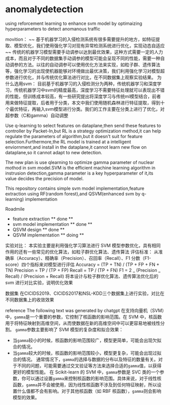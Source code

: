 # anomalydetection
using reforcement learning to enhance svm model by optimaizing hyperparameters to detect anomanous traffic

movition：
~~ 基于机器学习的入侵检测系统有很多需要提升的地方，如特征提取、模型优化，我们使用强化学习对现有异常检测系统进行优化，实现动态自适应 ~~
传统的机器学习模型需要手动调参以达到最优效果，这种方式需要一定的人力成本，而且对于不同的数据集手动调参的模型可能会呈现不同的性能，需要一种自动调参的方法。以往的自动调参可以使用优化方法来实现，如粒子群、遗传算法等，强化学习的出现使机器能够对环境做出最优决策，我们利用强化学习对模型超参数进行优化，并与传统优化算法进行对比，在不同数据集上观察实验结果。
为什么选用svm：
目前基于机器学习的入侵检测分为两种，传统机器学习和深度学习，传统机器学习中svm的精度最高，深度学习不需要特征处理就可以表现出不错的性能，但训练成本较高，有一些研究提出将深度学习与传统ml模型结合，前者用来做特征提取，后者用于分类，本文中我们使用随机森林进行特征提取，得到十个最优特征，再输入svm模型进行分类。我们的工作主要在分类上进行了优化，对超参数（C和gamma）自动调整

Use q-learning to select features on dataplane,then send these features to controller by Packet-In,but RL is a strategy optimization method,it can help regulate the parameters of algorithm,but it doesn't suit for feature selection.Furthermore,the RL model is trained at a intelligent enviornment,and install in the dataplane,it cannot learn new flow on dataplane,so it cannot adapt to new detection.

The new plan is use qlearning to optimize gamma parameter of nuclear mothod in svm model.SVM is the efficient machine learning algorithm in instrusion detection,gamma parameter is a key hyperparameter of it,its value decides the precision of model.

This repository contains simple svm model implementation,feature extraction using RF(random forest),and QSVM(enhanced svm by q-learning) implementation

Roadmile

- feature extraction ** done **
- svm model implementation ** done **
- QSVM design ** done **
- QSVM implementation ** doing **

实验对比：
本实验主要是利用强化学习算法进行 SVM 模型参数优化，具有相同作用的还有一些常见的优化算法，如粒子群优化算法、遗传算法
评估标准：
从准确率（Accuracy）、精确率（Precision）、召回率（Recall）、F1 分数（F1-score）四个指标来对模型进行评估
Accuracy = (TP + TN) / (TP + FP + FN + TN)
Precision = TP / (TP + FP)
Recall = TP / (TP + FN)
F1 = 2 _ (Precision _ Recall) / (Precision + Recall)
将本设计与粒子群优化算法、遗传算法优化后的 svm 进行对比实验，说明优化效果

数据集
在CICIDS2019、CICIDS2017和NSL-KDD三个数据集上进行实验，对比在不同数据集上的收敛效果

reference
The following text was generated by chatgpt
在支持向量机（SVM）中，`gamma`是一个重要的参数，它控制了核函数的影响范围。在 SVM 中，核函数用于将特征映射到高维空间，从而使数据在新的高维空间中可以更容易地被线性分割。
`gamma`参数主要影响了 SVM 模型的复杂度和拟合效果：

- 当`gamma`较小的时候，核函数的影响范围较广，模型更简单，可能会出现欠拟合的情况。
- 当`gamma`较大的时候，核函数的影响范围较小，模型更复杂，可能会出现过拟合的情况。
  通常情况下，`gamma`的选择与数据的分布以及特征的数量有关。对于不同的问题，可能需要通过交叉验证等方法来选择合适的`gamma`值，以获得更好的模型性能。
  在 Scikit-learn 的 SVM 中，`gamma`参数是 SVC 类的一个参数，你可以通过设置`gamma`来控制核函数的影响范围。具体来说，对于线性核函数，`gamma`并不会被使用，因为线性核函数不涉及到任何特征映射，所以设置什么值都不会有影响。对于其他核函数（如 RBF 核函数），`gamma`则会影响模型的效果。